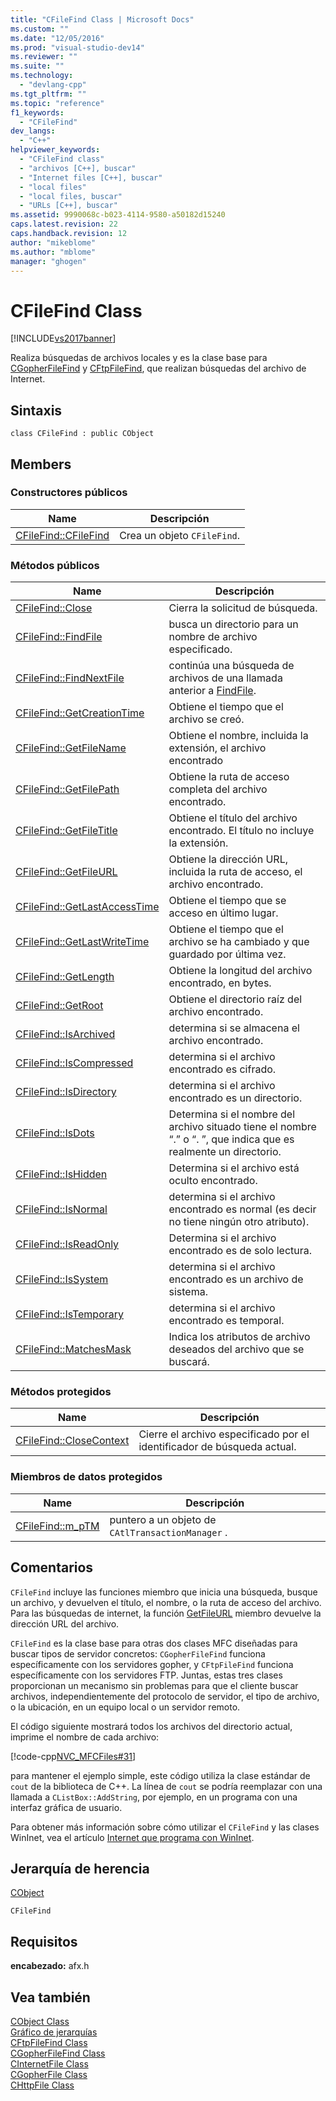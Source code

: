 ```yaml
---
title: "CFileFind Class | Microsoft Docs"
ms.custom: ""
ms.date: "12/05/2016"
ms.prod: "visual-studio-dev14"
ms.reviewer: ""
ms.suite: ""
ms.technology: 
  - "devlang-cpp"
ms.tgt_pltfrm: ""
ms.topic: "reference"
f1_keywords: 
  - "CFileFind"
dev_langs: 
  - "C++"
helpviewer_keywords: 
  - "CFileFind class"
  - "archivos [C++], buscar"
  - "Internet files [C++], buscar"
  - "local files"
  - "local files, buscar"
  - "URLs [C++], buscar"
ms.assetid: 9990068c-b023-4114-9580-a50182d15240
caps.latest.revision: 22
caps.handback.revision: 12
author: "mikeblome"
ms.author: "mblome"
manager: "ghogen"
---
```

# CFileFind Class
[!INCLUDE[vs2017banner](../../assembler/inline/includes/vs2017banner.md)]

Realiza búsquedas de archivos locales y es la clase base para [CGopherFileFind](../../mfc/reference/cgopherfilefind-class.md) y [CFtpFileFind](../../mfc/reference/cftpfilefind-class.md), que realizan búsquedas del archivo de Internet.  
  
## Sintaxis  
  
```  
class CFileFind : public CObject  
```  
  
## Members  
  
### Constructores públicos  
  
|Name|Descripción|  
|----------|-----------------|  
|[CFileFind::CFileFind](../Topic/CFileFind::CFileFind.md)|Crea un objeto `CFileFind`.|  
  
### Métodos públicos  
  
|Name|Descripción|  
|----------|-----------------|  
|[CFileFind::Close](../Topic/CFileFind::Close.md)|Cierra la solicitud de búsqueda.|  
|[CFileFind::FindFile](../Topic/CFileFind::FindFile.md)|busca un directorio para un nombre de archivo especificado.|  
|[CFileFind::FindNextFile](../Topic/CFileFind::FindNextFile.md)|continúa una búsqueda de archivos de una llamada anterior a [FindFile](../Topic/CFileFind::FindFile.md).|  
|[CFileFind::GetCreationTime](../Topic/CFileFind::GetCreationTime.md)|Obtiene el tiempo que el archivo se creó.|  
|[CFileFind::GetFileName](../Topic/CFileFind::GetFileName.md)|Obtiene el nombre, incluida la extensión, el archivo encontrado|  
|[CFileFind::GetFilePath](../Topic/CFileFind::GetFilePath.md)|Obtiene la ruta de acceso completa del archivo encontrado.|  
|[CFileFind::GetFileTitle](../Topic/CFileFind::GetFileTitle.md)|Obtiene el título del archivo encontrado.  El título no incluye la extensión.|  
|[CFileFind::GetFileURL](../Topic/CFileFind::GetFileURL.md)|Obtiene la dirección URL, incluida la ruta de acceso, el archivo encontrado.|  
|[CFileFind::GetLastAccessTime](../Topic/CFileFind::GetLastAccessTime.md)|Obtiene el tiempo que se acceso en último lugar.|  
|[CFileFind::GetLastWriteTime](../Topic/CFileFind::GetLastWriteTime.md)|Obtiene el tiempo que el archivo se ha cambiado y que guardado por última vez.|  
|[CFileFind::GetLength](../Topic/CFileFind::GetLength.md)|Obtiene la longitud del archivo encontrado, en bytes.|  
|[CFileFind::GetRoot](../Topic/CFileFind::GetRoot.md)|Obtiene el directorio raíz del archivo encontrado.|  
|[CFileFind::IsArchived](../Topic/CFileFind::IsArchived.md)|determina si se almacena el archivo encontrado.|  
|[CFileFind::IsCompressed](../Topic/CFileFind::IsCompressed.md)|determina si el archivo encontrado es cifrado.|  
|[CFileFind::IsDirectory](../Topic/CFileFind::IsDirectory.md)|determina si el archivo encontrado es un directorio.|  
|[CFileFind::IsDots](../Topic/CFileFind::IsDots.md)|Determina si el nombre del archivo situado tiene el nombre “.” o “. ”, que indica que es realmente un directorio.|  
|[CFileFind::IsHidden](../Topic/CFileFind::IsHidden.md)|Determina si el archivo está oculto encontrado.|  
|[CFileFind::IsNormal](../Topic/CFileFind::IsNormal.md)|determina si el archivo encontrado es normal \(es decir no tiene ningún otro atributo\).|  
|[CFileFind::IsReadOnly](../Topic/CFileFind::IsReadOnly.md)|Determina si el archivo encontrado es de solo lectura.|  
|[CFileFind::IsSystem](../Topic/CFileFind::IsSystem.md)|determina si el archivo encontrado es un archivo de sistema.|  
|[CFileFind::IsTemporary](../Topic/CFileFind::IsTemporary.md)|determina si el archivo encontrado es temporal.|  
|[CFileFind::MatchesMask](../Topic/CFileFind::MatchesMask.md)|Indica los atributos de archivo deseados del archivo que se buscará.|  
  
### Métodos protegidos  
  
|Name|Descripción|  
|----------|-----------------|  
|[CFileFind::CloseContext](../Topic/CFileFind::CloseContext.md)|Cierre el archivo especificado por el identificador de búsqueda actual.|  
  
### Miembros de datos protegidos  
  
|Name|Descripción|  
|----------|-----------------|  
|[CFileFind::m\_pTM](../Topic/CFileFind::m_pTM.md)|puntero a un objeto de `CAtlTransactionManager` .|  
  
## Comentarios  
 `CFileFind` incluye las funciones miembro que inicia una búsqueda, busque un archivo, y devuelven el título, el nombre, o la ruta de acceso del archivo.  Para las búsquedas de internet, la función [GetFileURL](../Topic/CFileFind::GetFileURL.md) miembro devuelve la dirección URL del archivo.  
  
 `CFileFind` es la clase base para otras dos clases MFC diseñadas para buscar tipos de servidor concretos: `CGopherFileFind` funciona específicamente con los servidores gopher, y `CFtpFileFind` funciona específicamente con los servidores FTP.  Juntas, estas tres clases proporcionan un mecanismo sin problemas para que el cliente buscar archivos, independientemente del protocolo de servidor, el tipo de archivo, o la ubicación, en un equipo local o un servidor remoto.  
  
 El código siguiente mostrará todos los archivos del directorio actual, imprime el nombre de cada archivo:  
  
 [!code-cpp[NVC_MFCFiles#31](../../mfc/codesnippet/CPP/cfilefind-class_1.cpp)]  
  
 para mantener el ejemplo simple, este código utiliza la clase estándar de `cout` de la biblioteca de C\+\+.  La línea de `cout` se podría reemplazar con una llamada a `CListBox::AddString`, por ejemplo, en un programa con una interfaz gráfica de usuario.  
  
 Para obtener más información sobre cómo utilizar el `CFileFind` y las clases WinInet, vea el artículo [Internet que programa con WinInet](../../mfc/win32-internet-extensions-wininet.md).  
  
## Jerarquía de herencia  
 [CObject](../../mfc/reference/cobject-class.md)  
  
 `CFileFind`  
  
## Requisitos  
 **encabezado:** afx.h  
  
## Vea también  
 [CObject Class](../../mfc/reference/cobject-class.md)   
 [Gráfico de jerarquías](../../mfc/hierarchy-chart.md)   
 [CFtpFileFind Class](../../mfc/reference/cftpfilefind-class.md)   
 [CGopherFileFind Class](../../mfc/reference/cgopherfilefind-class.md)   
 [CInternetFile Class](../../mfc/reference/cinternetfile-class.md)   
 [CGopherFile Class](../../mfc/reference/cgopherfile-class.md)   
 [CHttpFile Class](../../mfc/reference/chttpfile-class.md)